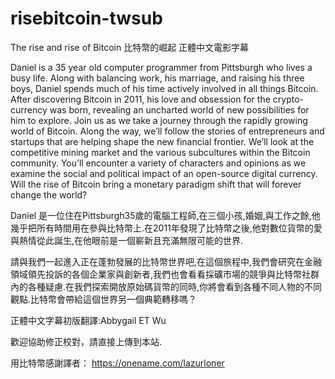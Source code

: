 # risebitcoin-twsub
The rise and rise of Bitcoin 比特幣的崛起  正體中文電影字幕

Daniel is a 35 year old computer programmer from Pittsburgh who lives a busy life. Along with balancing work, his marriage, and raising his three boys, Daniel spends much of his time actively involved in all things Bitcoin. After discovering Bitcoin in 2011, his love and obsession for the crypto-currency was born, revealing an uncharted world of new possibilities for him to explore.
Join us as we take a journey through the rapidly growing world of Bitcoin. Along the way, we’ll follow the stories of entrepreneurs and startups that are helping shape the new financial frontier. We’ll look at the competitive mining market and the various subcultures within the Bitcoin community. You’ll encounter a variety of characters and opinions as we examine the social and political impact of an open-source digital currency. Will the rise of Bitcoin bring a monetary paradigm shift that will forever change the world?

Daniel 是一位住在Pittsburgh35歲的電腦工程師,在三個小孩,婚姻,與工作之餘,他幾乎把所有時間用在參與比特幣上.在2011年發現了比特幣之後,他對數位貨幣的愛與熱情從此誕生,在他眼前是一個嶄新且充滿無限可能的世界.

請與我們一起進入正在蓬勃發展的比特幣世界吧,在這個旅程中,我們會研究在金融領域領先投訴的各個企業家與創新者,我們也會看看採礦市場的競爭與比特幣社群內的各種疑慮.在我們探索開放原始碼貨幣的同時,你將會看到各種不同人物的不同觀點.比特幣會帶給這個世界另一個典範轉移嗎？

正體中文字幕初版翻譯:Abbygail ET Wu

歡迎協助修正校對，請直接上傳到本站.

用比特幣感謝譯者： https://onename.com/lazurloner
